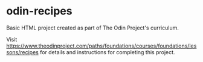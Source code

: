 # odin-recipes
Basic HTML project created as part of The Odin Project's curriculum.

Visit https://www.theodinproject.com/paths/foundations/courses/foundations/lessons/recipes for details and instructions for completing this project.
